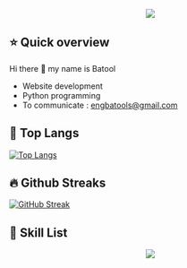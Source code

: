 
 <p align="center">
  <!-- Typing SVG by DenverCoder1 - https://github.com/DenverCoder1/readme-typing-svg -->
  <a href="https://github.com/batooldshilleh/readme-typing-svg">
    <img src="https://readme-typing-svg.demolab.com/?lines=Full-stac%20web%20and%20app%20developer💻;Computer%20Engineer%20👷;5%2B%20years%20of%20coding%20experience%20💪;Always%20learning%20new%20things%20🦕&font=Fira%20Code&center=true&width=440&height=45&color=555555&vCenter=true&pause=1000&size=22" /></a>
</p>

 ## ⭐ Quick overview
 Hi there 👋 my name is Batool
 - Website development
 - Python programming
 - To communicate : engbatools@gmail.com
 
<!--## GitHub stats
![Anurag's GitHub stats](https://github-readme-stats.vercel.app/api?username=batooldshilleh&show_icons=true&theme=dark)
-->
## 🏅 Top Langs
[![Top Langs](https://github-readme-stats.vercel.app/api/top-langs/?username=batooldshilleh&layout=compact)]([https://github.com/anuraghazra/github-readme-stats](https://github.com/batooldshilleh?tab=repositories))


## 🔥 Github Streaks
[![GitHub Streak](https://streak-stats.demolab.com/?user=batooldshilleh)](https://git.io/streak-stats)

## 💙 Skill List
<p align="center">
  <a href="https://skillicons.dev">
    <img src="https://skillicons.dev/icons?i=git,androidstudio,arduino,bootstrap,c,cpp,css,dart,discord,flutter,github,html,js,linux,py" />
  </a>
</p>
